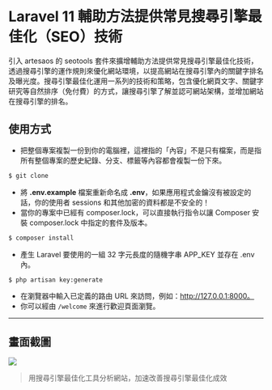 # Laravel 11 輔助方法提供常見搜尋引擎最佳化（SEO）技術

引入 artesaos 的 seotools 套件來擴增輔助方法提供常見搜尋引擎最佳化技術，透過搜尋引擎的運作規則來優化網站環境，以提高網站在搜尋引擎內的關鍵字排名及曝光度。搜尋引擎最佳化運用一系列的技術和策略，包含優化網頁文字、關鍵字研究等自然排序（免付費）的方式，讓搜尋引擎了解並認可網站架構，並增加網站在搜尋引擎的排名。

## 使用方式
- 把整個專案複製一份到你的電腦裡，這裡指的「內容」不是只有檔案，而是指所有整個專案的歷史紀錄、分支、標籤等內容都會複製一份下來。
```sh
$ git clone
```
- 將 __.env.example__ 檔案重新命名成 __.env__，如果應用程式金鑰沒有被設定的話，你的使用者 sessions 和其他加密的資料都是不安全的！
- 當你的專案中已經有 composer.lock，可以直接執行指令以讓 Composer 安裝 composer.lock 中指定的套件及版本。
```sh
$ composer install
```
- 產生 Laravel 要使用的一組 32 字元長度的隨機字串 APP_KEY 並存在 .env 內。
```sh
$ php artisan key:generate
```
- 在瀏覽器中輸入已定義的路由 URL 來訪問，例如：http://127.0.0.1:8000。
- 你可以經由 `/welcome` 來進行歡迎頁面瀏覽。

----

## 畫面截圖
![](https://i.imgur.com/Qt6HDa1.png)
> 用搜尋引擎最佳化工具分析網站，加速改善搜尋引擎最佳化成效
